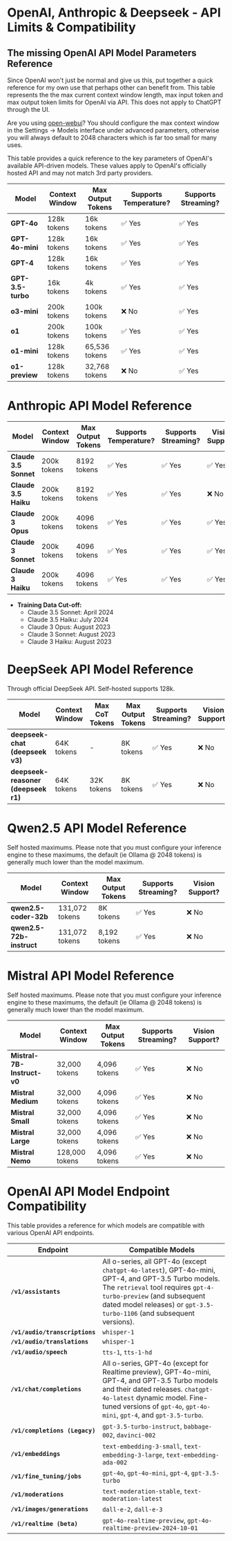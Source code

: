 # OpenAI, Anthropic & Deepseek - API Limits & Compatibility
## The missing OpenAI API Model Parameters Reference
Since OpenAI won't just be normal and give us this, put together a quick reference for my own use that perhaps other can benefit from. This table represents the the max current context window length, max input token and max output token limits for OpenAI via API. This does not apply to ChatGPT through the UI.

Are you using [open-webui](https://github.com/open-webui/open-webui)? You should configure the max context window in the Settings -> Models interface under advanced parameters, otherwise you will always default to 2048 characters which is far too small for many uses. 

This table provides a quick reference to the key parameters of OpenAI's available API-driven models. These values apply to OpenAI's officially hosted API and may not match 3rd party providers.

| Model         | Context Window | Max Output Tokens | Supports Temperature? | Supports Streaming? |
|--------------|---------------|-------------------|----------------------|---------------------|
| **GPT-4o**   | 128k tokens   | 16k tokens       | ✅ Yes               | ✅ Yes              |
| **GPT-4o-mini** | 128k tokens | 16k tokens       | ✅ Yes               | ✅ Yes              |
| **GPT-4**    | 128k tokens   | 16k tokens       | ✅ Yes               | ✅ Yes              |
| **GPT-3.5-turbo** | 16k tokens | 4k tokens       | ✅ Yes               | ✅ Yes              |
| **o3-mini**  | 200k tokens   | 100k tokens      | ❌ No               | ✅ Yes              |
| **o1**       | 200k tokens   | 100k tokens      | ✅ Yes               | ✅ Yes              |
| **o1-mini**  | 128k tokens   | 65,536 tokens    | ✅ Yes               | ✅ Yes              |
| **o1-preview** | 128k tokens | 32,768 tokens    | ❌ No               | ✅ Yes              |

# Anthropic API Model Reference

| Model                  | Context Window | Max Output Tokens | Supports Temperature? | Supports Streaming? | Vision Support? |
|------------------------|---------------|-------------------|----------------------|---------------------|-----------------|
| **Claude 3.5 Sonnet**  | 200k tokens   | 8192 tokens       | ✅ Yes               | ✅ Yes              | ✅ Yes          |
| **Claude 3.5 Haiku**   | 200k tokens   | 8192 tokens       | ✅ Yes               | ✅ Yes              | ❌ No           |
| **Claude 3 Opus**      | 200k tokens   | 4096 tokens       | ✅ Yes               | ✅ Yes              | ✅ Yes          |
| **Claude 3 Sonnet**    | 200k tokens   | 4096 tokens       | ✅ Yes               | ✅ Yes              | ✅ Yes          |
| **Claude 3 Haiku**     | 200k tokens   | 4096 tokens       | ✅ Yes               | ✅ Yes              | ✅ Yes          |

- **Training Data Cut-off:**
  - Claude 3.5 Sonnet: April 2024  
  - Claude 3.5 Haiku: July 2024  
  - Claude 3 Opus: August 2023  
  - Claude 3 Sonnet: August 2023  
  - Claude 3 Haiku: August 2023  

# DeepSeek API Model Reference
Through official DeepSeek API. Self-hosted supports 128k.

| Model               | Context Window | Max CoT Tokens | Max Output Tokens | Supports Streaming? | Vision Support? |
|---------------------|---------------|---------------|-------------------|---------------------|-----------------|
| **deepseek-chat (deepseek v3)**   | 64K tokens    | -             | 8K tokens        | ✅ Yes              | ❌ No           |
| **deepseek-reasoner (deepseek r1)** | 64K tokens  | 32K tokens    | 8K tokens        | ✅ Yes              | ❌ No           |

# Qwen2.5 API Model Reference
Self hosted maximums. Please note that you must configure your inference engine to these maximums, the default (ie Ollama @ 2048 tokens) is generally much lower than the model maximum.

| Model                     | Context Window | Max Output Tokens | Supports Streaming? | Vision Support? |
|---------------------------|---------------|-------------------|---------------------|-----------------|
| **qwen2.5-coder-32b**     | 131,072 tokens | 8K tokens        | ✅ Yes              | ❌ No           |
| **qwen2.5-72b-instruct**  | 131,072 tokens | 8,192 tokens     | ✅ Yes              | ❌ No           |

# Mistral API Model Reference
Self hosted maximums. Please note that you must configure your inference engine to these maximums, the default (ie Ollama @ 2048 tokens) is generally much lower than the model maximum.

| Model                        | Context Window | Max Output Tokens | Supports Streaming? | Vision Support? |
|------------------------------|---------------|-------------------|---------------------|-----------------|
| **Mistral-7B-Instruct-v0**   | 32,000 tokens | 4,096 tokens      | ✅ Yes              | ❌ No           |
| **Mistral Medium**           | 32,000 tokens | 4,096 tokens      | ✅ Yes              | ❌ No           |
| **Mistral Small**            | 32,000 tokens | 4,096 tokens      | ✅ Yes              | ❌ No           |
| **Mistral Large**            | 32,000 tokens | 4,096 tokens      | ✅ Yes              | ❌ No           |
| **Mistral Nemo**             | 128,000 tokens | 4,096 tokens     | ✅ Yes              | ❌ No           |


# OpenAI API Model Endpoint Compatibility
This table provides a reference for which models are compatible with various OpenAI API endpoints.

| Endpoint                     | Compatible Models |
|------------------------------|------------------|
| **`/v1/assistants`**         | All o-series, all GPT-4o (except `chatgpt-4o-latest`), GPT-4o-mini, GPT-4, and GPT-3.5 Turbo models. The `retrieval` tool requires `gpt-4-turbo-preview` (and subsequent dated model releases) or `gpt-3.5-turbo-1106` (and subsequent versions). |
| **`/v1/audio/transcriptions`** | `whisper-1` |
| **`/v1/audio/translations`**  | `whisper-1` |
| **`/v1/audio/speech`**        | `tts-1`, `tts-1-hd` |
| **`/v1/chat/completions`**    | All o-series, GPT-4o (except for Realtime preview), GPT-4o-mini, GPT-4, and GPT-3.5 Turbo models and their dated releases. `chatgpt-4o-latest` dynamic model. Fine-tuned versions of `gpt-4o`, `gpt-4o-mini`, `gpt-4`, and `gpt-3.5-turbo`. |
| **`/v1/completions (Legacy)`** | `gpt-3.5-turbo-instruct`, `babbage-002`, `davinci-002` |
| **`/v1/embeddings`**          | `text-embedding-3-small`, `text-embedding-3-large`, `text-embedding-ada-002` |
| **`/v1/fine_tuning/jobs`**    | `gpt-4o`, `gpt-4o-mini`, `gpt-4`, `gpt-3.5-turbo` |
| **`/v1/moderations`**         | `text-moderation-stable`, `text-moderation-latest` |
| **`/v1/images/generations`**  | `dall-e-2`, `dall-e-3` |
| **`/v1/realtime (beta)`**     | `gpt-4o-realtime-preview`, `gpt-4o-realtime-preview-2024-10-01` |
